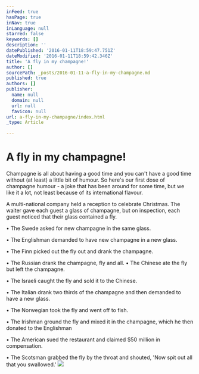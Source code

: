 ```yaml
---
inFeed: true
hasPage: true
inNav: true
inLanguage: null
starred: false
keywords: []
description: ''
datePublished: '2016-01-11T18:59:47.751Z'
dateModified: '2016-01-11T18:59:42.346Z'
title: 'A fly in my champagne!'
author: []
sourcePath: _posts/2016-01-11-a-fly-in-my-champagne.md
published: true
authors: []
publisher:
  name: null
  domain: null
  url: null
  favicon: null
url: a-fly-in-my-champagne/index.html
_type: Article

---
```

# A fly in my champagne!

Champagne is all about having a good time and you can't have a good time without (at least) a little bit of humour. So here's our first dose of champagne humour - a joke that has been around for some time, but we like it a lot, not least because of its international flavour. 

A multi-national company held a reception to celebrate Christmas. The waiter gave each guest a glass of champagne, but on inspection, each guest noticed that their glass contained a fly. 

• The Swede asked for new champagne in the same glass. 

• The Englishman demanded to have new champagne in a new glass. 

• The Finn picked out the fly out and drank the champagne. 

• The Russian drank the champagne, fly and all.
• The Chinese ate the fly but left the champagne. 

• The Israeli caught the fly and sold it to the Chinese. 

• The Italian drank two thirds of the champagne and then demanded to have a new glass. 

• The Norwegian took the fly and went off to fish. 

• The Irishman ground the fly and mixed it in the champagne, which he then donated to the Englishman 

• The American sued the restaurant and claimed $50 million in compensation. 

• The Scotsman grabbed the fly by the throat and shouted, 'Now spit out all that you swallowed.'
![](https://the-grid-user-content.s3-us-west-2.amazonaws.com/fe3c60ef-bcbd-4a07-91f6-fe9fabf6a307.jpg)
